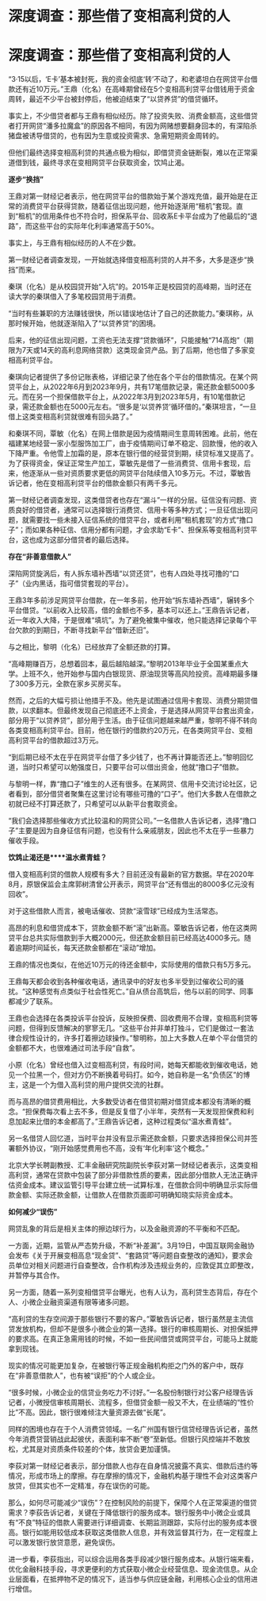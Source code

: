 # ​​​​​​​深度调查：那些借了变相高利贷的人

# ​​​​​​​深度调查：那些借了变相高利贷的人

“3·15以后，‘E卡’基本被封死，我的资金彻底‘转’不动了，和老婆坦白在网贷平台借款还有近10万元。”王鼎（化名）在高峰期曾经在5个变相高利贷平台借钱用于资金周转，最近不少平台被封停后，他被迫结束了“以贷养贷”的借贷循环。

事实上，不少借贷者都与王鼎有相似经历。除了投资失败、消费金额高，这些借贷者打开网贷“潘多拉魔盒”的原因各不相同，有因为网赌想要翻身回本的，有深陷杀猪盘被诱导借贷的，也有因为生意或投资需求、急需短期资金周转的。

但他们最终选择变相高利贷的共通点极为相似，即借贷资金链断裂，难以在正常渠道借到钱，最终寻求在变相网贷平台获取资金，饮鸠止渴。

**逐步“换挡”**

王鼎对第一财经记者表示，他在网贷平台的借款始于某个游戏充值，最开始是在正常的消费贷平台获得贷款，随着征信出现问题，他开始逐渐用“租机”套现。直到“租机”的信用条件也不符合时，担保系平台、回收系E卡平台成为了他最后的“退路”，而这些平台的实际年化利率通常高于50%。

事实上，与王鼎有相似经历的人不在少数。

第一财经记者调查发现，一开始就选择借变相高利贷的人并不多，大多是逐步“换挡”而来。

秦琪（化名）是从校园贷开始“入坑”的。2015年正是校园贷的高峰期，当时还在读大学的秦琪借入了多笔校园贷用于消费。

“当时有些兼职的方法赚钱很快，所以错误地估计了自己的还款能力。”秦琪称，从那时候开始，他就逐渐陷入了“以贷养贷”的困境。

后来，他的征信出现问题，工资也无法支撑“贷款循环”，只能接触“714高炮”（期限为7天或14天的高利息网络贷款）这类现金贷产品。到了后期，他也借了多家变相高利贷平台。

秦琪向记者提供了多份记账表格，详细记录了他在各个平台的借款情况。在某个网贷平台上，从2022年6月到2023年9月，共有17笔借款记录，需还款金额5000多元。而在另一个担保借款平台上，从2022年3月到2023年5月，有10笔借款记录，需还款金额也在5000元左右。“很多是‘以贷养贷’循环借的。”秦琪坦言，“一旦借上这类变相高利贷就很难有回头路了。”

和秦琪不同，覃敏（化名）在网上借款是因为疫情期间生意周转困难。此前，他在福建某地经营一家小型服饰加工厂，由于疫情期间订单不稳定、回款慢，他的收入下降严重。令他雪上加霜的是，原本在银行借的经营贷到期，续贷标准又提高了。为了获得资金，保证正常生产加工，覃敏先是借了一些消费贷、信用卡套现，后来，他逐渐从一些对资质要求更低的网贷平台陆续借入10多万元。不过，覃敏告诉记者，他在变相高利贷平台的借款金额只有两千多元。

第一财经记者调查发现，这类借贷者也存在“漏斗”一样的分层。征信没有问题、资质良好的借贷者，通常可以选择银行消费贷、信用卡等多种方式；一旦征信出现问题，就需要找一些未接入征信系统的借贷平台，或者利用“租机套现”的方式“撸口子”；而如果各种征信、信用分都有问题，才会求助“E卡”、担保系等变相高利贷平台，这也成为这部分借贷者的最后选择。

**存在“非善意借款人”**

深陷网贷旋涡后，有人拆东墙补西墙“以贷还贷”，也有人四处寻找可撸的“口子”（业内黑话，指可借贷套现的平台）。

王鼎3年多前涉足网贷平台借款，在一年多前，他开始“拆东墙补西墙”，辗转多个平台借贷。“以前收入比较高，借的金额也不多，基本可以还上。”王鼎告诉记者，近一年收入大降，于是很难“填坑”。为了避免被集中催收，他只能选择记录每个平台欠款的到期日，不断寻找新平台“借新还旧”。

与之相比，黎明（化名）已经放弃了全额还款的打算。

“高峰期赚百万，总想着回本，最后越陷越深。”黎明2013年毕业于全国某重点大学。上班不久，他开始参与国内白银现货、原油现货等高风险投资。高峰期最多赚了300多万元，全款在家乡买房买车。

然而，之后的大幅亏损让他措手不及。他先是试图通过信用卡套现、消费分期贷借款，以求翻本。但最终发现自己彻底还不上资金，于是选择从网贷平台套出资金，部分用于“以贷养贷”，部分用于生活。由于征信问题越来越严重，黎明不得不转向各类变相高利贷平台。目前，他在银行的借款约20万元，在各类网贷平台、变相高利贷平台的借款超过3万元。

“到后期已经不太在乎在网贷平台借了多少钱了，也不再计算能否还上。”黎明回忆道，当时只希望可以勉强度日，只要平台可以借出资金，他就“撸口子”借款。

与黎明一样，靠“撸口子”维生的人还有很多。在某网贷、信用卡交流讨论社区，记者看到，部分借贷者聚集在这里讨论有哪些可撸的“口子”。他们大多数人在借款之初就已经不打算还款了，只希望可以从新平台套取资金。

“我们会选择那些催收方式比较温和的网贷公司。”一名借款人告诉记者，选择“撸口子”主要是因为自身征信有问题，也没有什么亲戚朋友，因此也不太在乎一些暴力催收手段。

**饮鸩止渴还是****温水煮青蛙？**

借入变相高利贷的借款人规模有多大？目前还没有最新的官方数据。早在2020年8月，原银保监会主席郭树清曾公开表示，网贷平台“还有借出的8000多亿元没有回收”。

对于这些借款人而言，被电话催收、贷款“滚雪球”已经成为生活常态。

高昂的利息和借贷成本下，贷款金额不断“滚”出新高。覃敏告诉记者，他在这类网贷平台总共实际借款到手大概2000元，但还款金额目前已经高达4000多元。随着逾期时间延长，每天还款金额都在“滚动”增加。

王鼎的情况也类似，在他近10万元的待还金额中，实际使用的借款只有5万多元。

王鼎每天都会收到各种催收电话，通讯录中的好友也多半受到过催收公司的骚扰。“这种感觉有点类似于社会性死亡。”自从债台高筑后，他与以前的同学、同事都减少了联系。

王鼎也会选择在各类投诉平台投诉，反映担保费、回收费用不合理，变相高利贷等问题，但得到反馈解决的寥寥无几。“这些平台并非单打独斗，它们是做过一套法律合规性设计的，许多打着擦边球操作。”黎明称，加上大多数人在单个平台借贷的金额都不大，也很难通过司法手段“自救”。

小原（化名）曾经也借入过变相高利贷，有段时间，她每天都能收到催收电话，她见一个拉黑一个，但对方仍不断换着号码打。如今，她自称是一名“负债区”的博主，这是一个为借入高利贷的用户提供交流的社群。

而与高昂的借贷费用相比，大多数受访者在借贷初期对借贷成本都没有清晰的概念。“担保费每次看上去不多，但是反复借了小半年，突然有一天发现担保费和利息加起来比借的本金都高了。”王鼎告诉记者，这种过程类似“温水煮青蛙”。

另一名借贷人回忆道，当时平台并没有显示需还款金额，只要求选择担保公司并签署额外协议，“刚开始感觉费用也不高，没有‘年化利率’这个概念。”

北京大学长聘副教授、汇丰金融研究院副院长李荻对第一财经记者表示，这类变相高利贷，通常在贷款中包装了部分非借款性质的要素，因此部分借款人无法正确评估资金成本。建议监管引导平台建立统一试算标准，在借款合同中明确显示实际借款金额、实际还款金额，让借款人在借款页面即可明确知晓实际资金成本。

**如何减少“误伤”**

网贷乱象的背后是相关主体的擦边球行为，以及金融资源的不平衡和不匹配。

一方面，近期，监管从严态势升级，不断“补差漏”。3月19日，中国互联网金融协会发布《关于开展变相高息“现金贷”、“套路贷”等问题自查整改的通知》，要求会员单位对相关问题进行自查整改，合作机构涉及违规业务的，应敦促其立即整改，并暂停与其合作。

另一方面，随着一系列变相借贷平台曝光，也有人认为，高利贷生态背后，存在个人、小微企业融资渠道有限等诸多问题。

“高利贷的生存空间源于那些银行不要的客户。”覃敏告诉记者，银行虽然是主流信贷发放机构，但却不是很多小微企业的第一选择。银行的审核周期长、对担保抵押的要求高。在真正急需用钱的时候，不如一些民间借贷或网贷平台，可能马上就能拿到现钱。

现实的情况可能更加复杂，在被银行等正规金融机构拒之门外的客户中，既存在“非善意借款人”，也有被“误拒”的个人或企业。

“很多时候，小微企业的信贷业务吃力不讨好。”一名股份制银行对公客户经理告诉记者，小微授信审核周期长、流程多，但借贷金额一般又不大，在业绩端的“性价比”不高。因此，银行很难倾注大量资源去做“长尾”。

同样的困境也存在于个人消费贷领域。一名广州国有银行信贷经理告诉记者，虽然今年消费贷营销战此起彼伏，表面利率不断“卷”至新低。但银行风控端并不敢放松，尤其是对资质条件较差的个体，放贷会更加谨慎。

李荻对第一财经记者表示，部分借款人也存在自身情况披露不真实、借款后违约等情况，形成市场上的摩擦。存在摩擦的情况下，金融机构基于理性不会对这类客户放贷，但其实也不一定精准，存在误伤的可能。

那么，如何尽可能减少“误伤”？在控制风险的前提下，保障个人在正常渠道的借贷需求？李荻告诉记者，关键在于降低银行的服务成本。银行服务中小微企业或具有“不良”特征的借款人需要进行详细调查、长期监测跟踪，实际付出的服务成本很高。银行如能用较低成本获取这类借款人信息，并有效监督其行为，在一定程度上可以激发银行放贷意愿，避免误伤。

进一步看，李荻指出，可以综合运用各类手段减少银行服务成本。从银行端来看，优化金融科技手段，寻求更便利的方式获取小微企业经营信息、现金流信息。从企业层面看，在抵押物不足的情况下，适当参与供应链金融，利用核心企业的信用进行增信。

